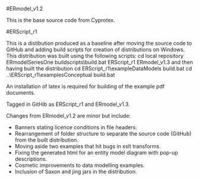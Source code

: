 #ERmodel_v1.2

This is the base source code from Cyprotex.

#ERScript_r1

This is a distibution produced as a baseline after moving the source code to GitHub and adding build scripts for creation of distributions on Windows. This distribution was built using the following scripts:
      cd local repository ERmodelSeriesOne
      buildscripts\build.bat <path>ERScript_r1 ERmodel_v1.3
and then having built the distribution 
      cd <path>ERScript_r1\exampleDataModels
      build.bat
      cd ..\ERScript_r1\examplesConceptual
      build.bat

An installation of latex is required for building of the example pdf documents.

Tagged in GitHib as ERScript_r1 and ERmodel_v1.3.

Changes from ERmodel_v1.2 are minor but include:
* Banners stating licence conditions in file headers.
* Rearrangement of folder structure to separate the source code (GitHub) from the built distribution.
* Moving aside two examples that hit bugs in xslt transforms.
* Fixing the generated html for an entity model diagram with pop-up descriptions.
* Cosmetic improvements to data modelling examples.
* Inclusion of Saxon and jing jars in the distribution.
